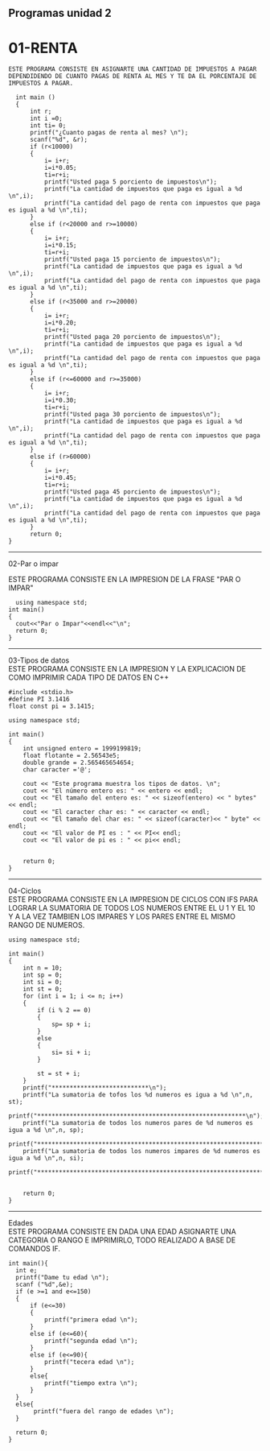 ## Programas unidad 2  

  # 01-RENTA    
    
    ESTE PROGRAMA CONSISTE EN ASIGNARTE UNA CANTIDAD DE IMPUESTOS A PAGAR DEPENDIDENDO DE CUANTO PAGAS DE RENTA AL MES Y TE DA EL PORCENTAJE DE IMPUESTOS A PAGAR.  


  ``` #include <iostream>
    int main ()
    {
        int r;
        int i =0;
        int ti= 0;
        printf("¿Cuanto pagas de renta al mes? \n");
        scanf("%d", &r);
        if (r<10000)
        {
            i= i+r;
            i=i*0.05;
            ti=r+i;
            printf("Usted paga 5 porciento de impuestos\n");
            printf("La cantidad de impuestos que paga es igual a %d \n",i);
            printf("La cantidad del pago de renta con impuestos que paga es igual a %d \n",ti);
        }
        else if (r<20000 and r>=10000)  
        {
            i= i+r;
            i=i*0.15;
            ti=r+i;
            printf("Usted paga 15 porciento de impuestos\n");
            printf("La cantidad de impuestos que paga es igual a %d \n",i);
            printf("La cantidad del pago de renta con impuestos que paga es igual a %d \n",ti);
        }
        else if (r<35000 and r>=20000)
        {
            i= i+r;
            i=i*0.20;
            ti=r+i;
            printf("Usted paga 20 porciento de impuestos\n");
            printf("La cantidad de impuestos que paga es igual a %d \n",i);
            printf("La cantidad del pago de renta con impuestos que paga es igual a %d \n",ti);
        }
        else if (r<=60000 and r>=35000)
        {
            i= i+r;
            i=i*0.30;
            ti=r+i;
            printf("Usted paga 30 porciento de impuestos\n");
            printf("La cantidad de impuestos que paga es igual a %d \n",i);
            printf("La cantidad del pago de renta con impuestos que paga es igual a %d \n",ti);
        }
        else if (r>60000)
        {
            i= i+r;
            i=i*0.45;
            ti=r+i;
            printf("Usted paga 45 porciento de impuestos\n");
            printf("La cantidad de impuestos que paga es igual a %d \n",i);
            printf("La cantidad del pago de renta con impuestos que paga es igual a %d \n",ti);
        }
        return 0;       
}
````  
---  

02-Par o impar  

  ESTE PROGRAMA CONSISTE EN LA IMPRESION DE LA FRASE "PAR O IMPAR"

  ```#include <iostream>
    using namespace std;
int main()
{
    cout<<"Par o Impar"<<endl<<"\n";
    return 0;
}    
```  
---  

03-Tipos de datos  
ESTE PROGRAMA CONSISTE EN LA IMPRESION Y LA EXPLICACION DE COMO IMPRIMIR CADA TIPO DE DATOS EN C++   
  
```include <iostream>
#include <stdio.h>
#define PI 3.1416
float const pi = 3.1415;

using namespace std;  

int main()
{
    int unsigned entero = 1999199819;
    float flotante = 2.56543e5;
    double grande = 2.565465654654;
    char caracter ='@';
    
    cout << "Este programa muestra los tipos de datos. \n";
    cout << "El número entero es: " << entero << endl;
    cout << "El tamaño del entero es: " << sizeof(entero) << " bytes" << endl;
    cout << "El caracter char es: " << caracter << endl;
    cout << "El tamaño del char es: " << sizeof(caracter)<< " byte" << endl;
    cout << "El valor de PI es : " << PI<< endl;
    cout << "El valor de pi es : " << pi<< endl;


    return 0;
}  
```  
---  

  
04-Ciclos    
ESTE PROGRAMA CONSISTE EN LA IMPRESION DE CICLOS CON IFS PARA LOGRAR LA SUMATORIA DE TODOS LOS NUMEROS ENTRE EL U 1 Y EL 10 Y A LA VEZ TAMBIEN LOS IMPARES Y LOS PARES ENTRE EL MISMO RANGO DE NUMEROS.
```#include <iostream>
using namespace std;

int main()
{
    int n = 10;
    int sp = 0;
    int si = 0;
    int st = 0;
    for (int i = 1; i <= n; i++)
    {
        if (i % 2 == 0)
        {
            sp= sp + i;
        }
        else
        {
            si= si + i;        
        }
        
        st = st + i;
    }
    printf("***************************\n");
    printf("La sumatoria de tofos los %d numeros es igua a %d \n",n, st);
    printf("**********************************************************\n");
    printf("La sumatoria de todos los numeros pares de %d numeros es igua a %d \n",n, sp);
    printf("********************************************************************\n");
    printf("La sumatoria de todos los numeros impares de %d numeros es igua a %d \n",n, si);
    printf("************************************************************************\n");


    return 0;
}  
```  
   ---  

Edades      
ESTE PROGRAMA CONSISTE EN DADA UNA EDAD ASIGNARTE UNA CATEGORIA O RANGO E IMPRIMIRLO, TODO REALIZADO A BASE DE COMANDOS IF.
  
  ```#include <iostream>
int main(){
    int e;
    printf("Dame tu edad \n");
    scanf ("%d",&e);
    if (e >=1 and e<=150)
    {
        if (e<=30)
        {
            printf("primera edad \n");
        }
        else if (e<=60){
            printf("segunda edad \n");
        }
        else if (e<=90){
            printf("tecera edad \n");
        }
        else{
            printf("tiempo extra \n");
        }
    } 
    else{
         printf("fuera del rango de edades \n");
    }

    return 0;
}  
```
